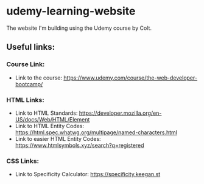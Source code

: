 # udemy-learning-website
The website I'm building using the Udemy course by Colt.

## Useful links: 
 ### Course Link:
  * Link to the course: https://www.udemy.com/course/the-web-developer-bootcamp/ 
 ### HTML Links:
  * Link to HTML Standards: https://developer.mozilla.org/en-US/docs/Web/HTML/Element 
  * Link to HTML Entity Codes: https://html.spec.whatwg.org/multipage/named-characters.html
  * Link to easier HTML Entity Codes: https://www.htmlsymbols.xyz/search?q=registered
 ### CSS Links:
  * Link to Specificity Calculator: https://specificity.keegan.st

